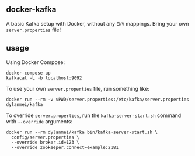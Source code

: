 docker-kafka
------------

A basic Kafka setup with Docker, without any `ENV` mappings. Bring your own `server.properties` file!

## usage

Using Docker Compose:

```
docker-compose up
kafkacat -L -b localhost:9092
```

To use your own `server.properties` file, run something like:

```
docker run --rm -v $PWD/server.properties:/etc/kafka/server.properties dylanmei/kafka
```

To override `server.properties`, run the `kafka-server-start.sh` command with `--override` arguments:

```
docker run --rm dylanmei/kafka bin/kafka-server-start.sh \
  config/server.properties \
  --override broker.id=123 \
  --override zookeeper.connect=example:2181
```
